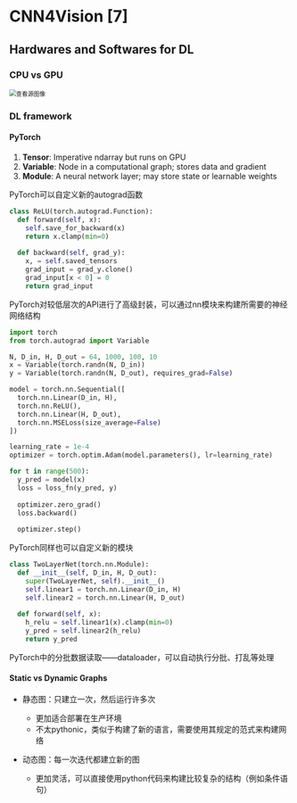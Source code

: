 # CNN4Vision [7]

## Hardwares and Softwares for DL

### CPU vs GPU

<img src="https://i2.wp.com/www10.mcadcafe.com/blogs/jeffrowe/files/2017/03/CPU-and-GPU.png?resize=925%2C625&ssl=1" alt="查看源图像" style="zoom:75%;" />

### DL framework

#### PyTorch

1. **Tensor**: Imperative ndarray but runs on GPU
2. **Variable**: Node in a computational graph; stores data and gradient
3. **Module**: A neural network layer; may store state or learnable weights

PyTorch可以自定义新的autograd函数

```python
class ReLU(torch.autograd.Function):
  def forward(self, x):
    self.save_for_backward(x)
    return x.clamp(min=0)
  
  def backward(self, grad_y):
    x, = self.saved_tensors
    grad_input = grad_y.clone()
    grad_input[x < 0] = 0
    return grad_input
```

PyTorch对较低层次的API进行了高级封装，可以通过nn模块来构建所需要的神经网络结构

```python
import torch
from torch.autograd import Variable

N, D_in, H, D_out = 64, 1000, 100, 10
x = Variable(torch.randn(N, D_in))
y = Variable(torch.randn(N, D_out), requires_grad=False)

model = torch.nn.Sequential([
  torch.nn.Linear(D_in, H),
  torch.nn.ReLU(),
  torch.nn.Linear(H, D_out),
  torch.nn.MSELoss(size_average=False)
])

learning_rate = 1e-4
optimizer = torch.optim.Adam(model.parameters(), lr=learning_rate)

for t in range(500):
  y_pred = model(x)
  loss = loss_fn(y_pred, y)
  
  optimizer.zero_grad()
  loss.backward()
  
  optimizer.step()
```

PyTorch同样也可以自定义新的模块

```python
class TwoLayerNet(torch.nn.Module):
  def __init__(self, D_in, H, D_out):
    super(TwoLayerNet, self).__init__()
    self.linear1 = torch.nn.Linear(D_in, H)
    self.linear2 = torch.nn.Linear(H, D_out)
  
  def forward(self, x):
    h_relu = self.linear1(x).clamp(min=0)
    y_pred = self.linear2(h_relu)
    return y_pred
```

PyTorch中的分批数据读取——dataloader，可以自动执行分批、打乱等处理

#### Static vs Dynamic Graphs

- 静态图：只建立一次，然后运行许多次
  - 更加适合部署在生产环境
  - 不太pythonic，类似于构建了新的语言，需要使用其规定的范式来构建网络

- 动态图：每一次迭代都建立新的图
  - 更加灵活，可以直接使用python代码来构建比较复杂的结构（例如条件语句）



